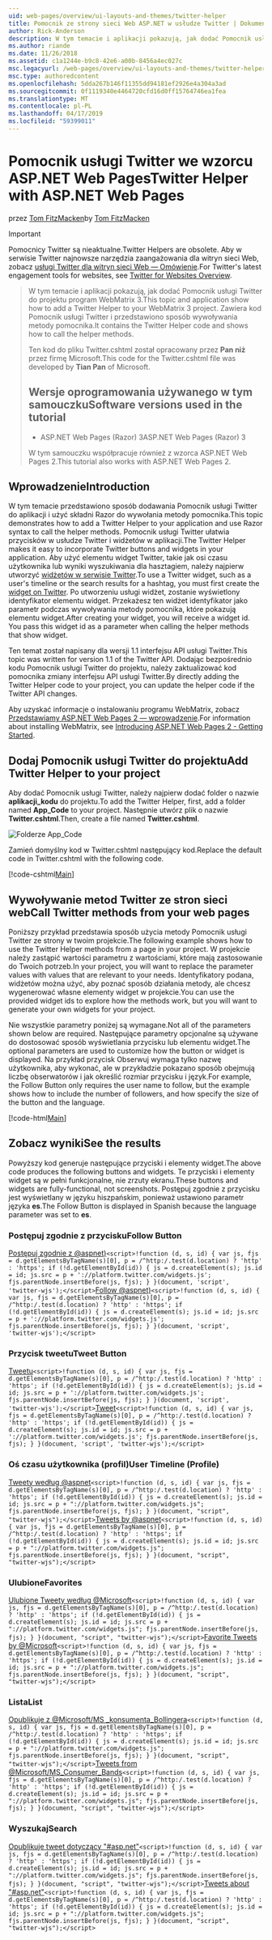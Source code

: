 ```yaml
---
uid: web-pages/overview/ui-layouts-and-themes/twitter-helper
title: Pomocnik ze strony sieci Web ASP.NET w usłudze Twitter | Dokumentacja firmy Microsoft
author: Rick-Anderson
description: W tym temacie i aplikacji pokazują, jak dodać Pomocnik usługi Twitter do projektu program WebMatrix 3. Zawiera kod Pomocnik usługi Twitter i przedstawiono sposób wywoływania pomocnika...
ms.author: riande
ms.date: 11/26/2018
ms.assetid: c1a1244e-b9c8-42e6-a00b-8456a4ec027c
msc.legacyurl: /web-pages/overview/ui-layouts-and-themes/twitter-helper
msc.type: authoredcontent
ms.openlocfilehash: 5dda267b146f11355dd94181ef2926e4a304a3ad
ms.sourcegitcommit: 0f1119340e4464720cfd16d0ff15764746ea1fea
ms.translationtype: MT
ms.contentlocale: pl-PL
ms.lasthandoff: 04/17/2019
ms.locfileid: "59399011"
---
```

# <a name="twitter-helper-with-aspnet-web-pages"></a><span data-ttu-id="2b3fe-104">Pomocnik usługi Twitter we wzorcu ASP.NET Web Pages</span><span class="sxs-lookup"><span data-stu-id="2b3fe-104">Twitter Helper with ASP.NET Web Pages</span></span>

<span data-ttu-id="2b3fe-105">przez [Tom FitzMacken](https://github.com/tfitzmac)</span><span class="sxs-lookup"><span data-stu-id="2b3fe-105">by [Tom FitzMacken](https://github.com/tfitzmac)</span></span>

> [!IMPORTANT]
> <span data-ttu-id="2b3fe-106">Pomocnicy Twitter są nieaktualne.</span><span class="sxs-lookup"><span data-stu-id="2b3fe-106">Twitter Helpers are obsolete.</span></span> <span data-ttu-id="2b3fe-107">Aby w serwisie Twitter najnowsze narzędzia zaangażowania dla witryn sieci Web, zobacz [usługi Twitter dla witryn sieci Web — Omówienie](https://developer.twitter.com/en/docs/twitter-for-websites/overview).</span><span class="sxs-lookup"><span data-stu-id="2b3fe-107">For Twitter's latest engagement tools for websites, see [Twitter for Websites Overview](https://developer.twitter.com/en/docs/twitter-for-websites/overview).</span></span>

> <span data-ttu-id="2b3fe-108">W tym temacie i aplikacji pokazują, jak dodać Pomocnik usługi Twitter do projektu program WebMatrix 3.</span><span class="sxs-lookup"><span data-stu-id="2b3fe-108">This topic and application show how to add a Twitter Helper to your WebMatrix 3 project.</span></span> <span data-ttu-id="2b3fe-109">Zawiera kod Pomocnik usługi Twitter i przedstawiono sposób wywoływania metody pomocnika.</span><span class="sxs-lookup"><span data-stu-id="2b3fe-109">It contains the Twitter Helper code and shows how to call the helper methods.</span></span>
> 
> <span data-ttu-id="2b3fe-110">Ten kod do pliku Twitter.cshtml został opracowany przez **Pan niż** przez firmę Microsoft.</span><span class="sxs-lookup"><span data-stu-id="2b3fe-110">This code for the Twitter.cshtml file was developed by **Tian Pan** of Microsoft.</span></span>
> 
> ## <a name="software-versions-used-in-the-tutorial"></a><span data-ttu-id="2b3fe-111">Wersje oprogramowania używanego w tym samouczku</span><span class="sxs-lookup"><span data-stu-id="2b3fe-111">Software versions used in the tutorial</span></span>
> 
> 
> - <span data-ttu-id="2b3fe-112">ASP.NET Web Pages (Razor) 3</span><span class="sxs-lookup"><span data-stu-id="2b3fe-112">ASP.NET Web Pages (Razor) 3</span></span>
>   
> 
> <span data-ttu-id="2b3fe-113">W tym samouczku współpracuje również z wzorca ASP.NET Web Pages 2.</span><span class="sxs-lookup"><span data-stu-id="2b3fe-113">This tutorial also works with ASP.NET Web Pages 2.</span></span>


## <a name="introduction"></a><span data-ttu-id="2b3fe-114">Wprowadzenie</span><span class="sxs-lookup"><span data-stu-id="2b3fe-114">Introduction</span></span>

<span data-ttu-id="2b3fe-115">W tym temacie przedstawiono sposób dodawania Pomocnik usługi Twitter do aplikacji i użyć składni Razor do wywołania metody pomocnika.</span><span class="sxs-lookup"><span data-stu-id="2b3fe-115">This topic demonstrates how to add a Twitter Helper to your application and use Razor syntax to call the helper methods.</span></span> <span data-ttu-id="2b3fe-116">Pomocnik usługi Twitter ułatwia przycisków w usłudze Twitter i widżetów w aplikacji.</span><span class="sxs-lookup"><span data-stu-id="2b3fe-116">The Twitter Helper makes it easy to incorporate Twitter buttons and widgets in your application.</span></span> <span data-ttu-id="2b3fe-117">Aby użyć elementu widget Twitter, takie jak osi czasu użytkownika lub wyniki wyszukiwania dla hasztagiem, należy najpierw utworzyć [widżetów w serwisie Twitter](https://twitter.com/settings/widgets).</span><span class="sxs-lookup"><span data-stu-id="2b3fe-117">To use a Twitter widget, such as a user's timeline or the search results for a hashtag, you must first create the [widget on Twitter](https://twitter.com/settings/widgets).</span></span> <span data-ttu-id="2b3fe-118">Po utworzeniu usługi widżet, zostanie wyświetlony identyfikator elementu widget. Przekażesz ten widżet identyfikator jako parametr podczas wywoływania metody pomocnika, które pokazują elementu widget.</span><span class="sxs-lookup"><span data-stu-id="2b3fe-118">After creating your widget, you will receive a widget id. You pass this widget id as a parameter when calling the helper methods that show widget.</span></span>

<span data-ttu-id="2b3fe-119">Ten temat został napisany dla wersji 1.1 interfejsu API usługi Twitter.</span><span class="sxs-lookup"><span data-stu-id="2b3fe-119">This topic was written for version 1.1 of the Twitter API.</span></span> <span data-ttu-id="2b3fe-120">Dodając bezpośrednio kodu Pomocnik usługi Twitter do projektu, należy zaktualizować kod pomocnika zmiany interfejsu API usługi Twitter.</span><span class="sxs-lookup"><span data-stu-id="2b3fe-120">By directly adding the Twitter Helper code to your project, you can update the helper code if the Twitter API changes.</span></span>

<span data-ttu-id="2b3fe-121">Aby uzyskać informacje o instalowaniu programu WebMatrix, zobacz [Przedstawiamy ASP.NET Web Pages 2 — wprowadzenie](../getting-started/introducing-aspnet-web-pages-2/getting-started.md).</span><span class="sxs-lookup"><span data-stu-id="2b3fe-121">For information about installing WebMatrix, see [Introducing ASP.NET Web Pages 2 - Getting Started](../getting-started/introducing-aspnet-web-pages-2/getting-started.md).</span></span>

## <a name="add-twitter-helper-to-your-project"></a><span data-ttu-id="2b3fe-122">Dodaj Pomocnik usługi Twitter do projektu</span><span class="sxs-lookup"><span data-stu-id="2b3fe-122">Add Twitter Helper to your project</span></span>

<span data-ttu-id="2b3fe-123">Aby dodać Pomocnik usługi Twitter, należy najpierw dodać folder o nazwie **aplikacji\_kodu** do projektu.</span><span class="sxs-lookup"><span data-stu-id="2b3fe-123">To add the Twitter Helper, first, add a folder named **App\_Code** to your project.</span></span> <span data-ttu-id="2b3fe-124">Następnie utwórz plik o nazwie **Twitter.cshtml**.</span><span class="sxs-lookup"><span data-stu-id="2b3fe-124">Then, create a file named **Twitter.cshtml**.</span></span>

![Folderze App_Code](twitter-helper/_static/image1.png)

<span data-ttu-id="2b3fe-126">Zamień domyślny kod w Twitter.cshtml następujący kod.</span><span class="sxs-lookup"><span data-stu-id="2b3fe-126">Replace the default code in Twitter.cshtml with the following code.</span></span>

[!code-cshtml[Main](twitter-helper/samples/sample1.cshtml)]

## <a name="call-twitter-methods-from-your-web-pages"></a><span data-ttu-id="2b3fe-127">Wywoływanie metod Twitter ze stron sieci web</span><span class="sxs-lookup"><span data-stu-id="2b3fe-127">Call Twitter methods from your web pages</span></span>

<span data-ttu-id="2b3fe-128">Poniższy przykład przedstawia sposób użycia metody Pomocnik usługi Twitter ze strony w twoim projekcie.</span><span class="sxs-lookup"><span data-stu-id="2b3fe-128">The following example shows how to use the Twitter Helper methods from a page in your project.</span></span> <span data-ttu-id="2b3fe-129">W projekcie należy zastąpić wartości parametru z wartościami, które mają zastosowanie do Twoich potrzeb.</span><span class="sxs-lookup"><span data-stu-id="2b3fe-129">In your project, you will want to replace the parameter values with values that are relevant to your needs.</span></span> <span data-ttu-id="2b3fe-130">Identyfikatory podana, widżetów można użyć, aby poznać sposób działania metody, ale chcesz wygenerować własne elementy widget w projekcie.</span><span class="sxs-lookup"><span data-stu-id="2b3fe-130">You can use the provided widget ids to explore how the methods work, but you will want to generate your own widgets for your project.</span></span>

<span data-ttu-id="2b3fe-131">Nie wszystkie parametry poniżej są wymagane.</span><span class="sxs-lookup"><span data-stu-id="2b3fe-131">Not all of the parameters shown below are required.</span></span> <span data-ttu-id="2b3fe-132">Następujące parametry opcjonalne są używane do dostosować sposób wyświetlania przycisku lub elementu widget.</span><span class="sxs-lookup"><span data-stu-id="2b3fe-132">The optional parameters are used to customize how the button or widget is displayed.</span></span> <span data-ttu-id="2b3fe-133">Na przykład przycisk Obserwuj wymaga tylko nazwę użytkownika, aby wykonać, ale w przykładzie pokazano sposób obejmują liczbę obserwatorów i jak określić rozmiar przycisku i język.</span><span class="sxs-lookup"><span data-stu-id="2b3fe-133">For example, the Follow Button only requires the user name to follow, but the example shows how to include the number of followers, and how specify the size of the button and the language.</span></span>

[!code-html[Main](twitter-helper/samples/sample2.html)]

## <a name="see-the-results"></a><span data-ttu-id="2b3fe-134">Zobacz wyniki</span><span class="sxs-lookup"><span data-stu-id="2b3fe-134">See the results</span></span>

<span data-ttu-id="2b3fe-135">Powyższy kod generuje następujące przyciski i elementy widget.</span><span class="sxs-lookup"><span data-stu-id="2b3fe-135">The above code produces the following buttons and widgets.</span></span> <span data-ttu-id="2b3fe-136">Te przyciski i elementy widget są w pełni funkcjonalne, nie zrzuty ekranu.</span><span class="sxs-lookup"><span data-stu-id="2b3fe-136">These buttons and widgets are fully-functional, not screenshots.</span></span> <span data-ttu-id="2b3fe-137">Postępuj zgodnie z przycisku jest wyświetlany w języku hiszpańskim, ponieważ ustawiono parametr języka **es**.</span><span class="sxs-lookup"><span data-stu-id="2b3fe-137">The Follow Button is displayed in Spanish because the language parameter was set to **es**.</span></span>

### <a name="follow-button"></a><span data-ttu-id="2b3fe-138">Postępuj zgodnie z przycisku</span><span class="sxs-lookup"><span data-stu-id="2b3fe-138">Follow Button</span></span>

<span data-ttu-id="2b3fe-139">[Postępuj zgodnie z @aspnet)](https://twitter.com/aspnet)`<script>!function (d, s, id) { var js, fjs = d.getElementsByTagName(s)[0], p = /^http:/.test(d.location) ? 'http' : 'https'; if (!d.getElementById(id)) { js = d.createElement(s); js.id = id; js.src = p + '://platform.twitter.com/widgets.js'; fjs.parentNode.insertBefore(js, fjs); } }(document, 'script', 'twitter-wjs');</script>`</span><span class="sxs-lookup"><span data-stu-id="2b3fe-139">[Follow @aspnet)](https://twitter.com/aspnet)`<script>!function (d, s, id) { var js, fjs = d.getElementsByTagName(s)[0], p = /^http:/.test(d.location) ? 'http' : 'https'; if (!d.getElementById(id)) { js = d.createElement(s); js.id = id; js.src = p + '://platform.twitter.com/widgets.js'; fjs.parentNode.insertBefore(js, fjs); } }(document, 'script', 'twitter-wjs');</script>`</span></span>

### <a name="tweet-button"></a><span data-ttu-id="2b3fe-140">Przycisk tweetu</span><span class="sxs-lookup"><span data-stu-id="2b3fe-140">Tweet Button</span></span>

<span data-ttu-id="2b3fe-141">[Tweetu](https://twitter.com/share)`<script>!function (d, s, id) { var js, fjs = d.getElementsByTagName(s)[0], p = /^http:/.test(d.location) ? 'http' : 'https'; if (!d.getElementById(id)) { js = d.createElement(s); js.id = id; js.src = p + '://platform.twitter.com/widgets.js'; fjs.parentNode.insertBefore(js, fjs); } }(document, 'script', 'twitter-wjs');</script>`</span><span class="sxs-lookup"><span data-stu-id="2b3fe-141">[Tweet](https://twitter.com/share)`<script>!function (d, s, id) { var js, fjs = d.getElementsByTagName(s)[0], p = /^http:/.test(d.location) ? 'http' : 'https'; if (!d.getElementById(id)) { js = d.createElement(s); js.id = id; js.src = p + '://platform.twitter.com/widgets.js'; fjs.parentNode.insertBefore(js, fjs); } }(document, 'script', 'twitter-wjs');</script>`</span></span>

### <a name="user-timeline-profile"></a><span data-ttu-id="2b3fe-142">Oś czasu użytkownika (profil)</span><span class="sxs-lookup"><span data-stu-id="2b3fe-142">User Timeline (Profile)</span></span>

<span data-ttu-id="2b3fe-143">[Tweety według @aspnet](https://twitter.com/aspnet)`<script>!function (d, s, id) { var js, fjs = d.getElementsByTagName(s)[0], p = /^http:/.test(d.location) ? 'http' : 'https'; if (!d.getElementById(id)) { js = d.createElement(s); js.id = id; js.src = p + "://platform.twitter.com/widgets.js"; fjs.parentNode.insertBefore(js, fjs); } }(document, "script", "twitter-wjs");</script>`</span><span class="sxs-lookup"><span data-stu-id="2b3fe-143">[Tweets by @aspnet](https://twitter.com/aspnet)`<script>!function (d, s, id) { var js, fjs = d.getElementsByTagName(s)[0], p = /^http:/.test(d.location) ? 'http' : 'https'; if (!d.getElementById(id)) { js = d.createElement(s); js.id = id; js.src = p + "://platform.twitter.com/widgets.js"; fjs.parentNode.insertBefore(js, fjs); } }(document, "script", "twitter-wjs");</script>`</span></span>

### <a name="favorites"></a><span data-ttu-id="2b3fe-144">Ulubione</span><span class="sxs-lookup"><span data-stu-id="2b3fe-144">Favorites</span></span>

<span data-ttu-id="2b3fe-145">[Ulubione Tweety według @Microsoft](https://twitter.com/Microsoft/favorites)`<script>!function (d, s, id) { var js, fjs = d.getElementsByTagName(s)[0], p = /^http:/.test(d.location) ? 'http' : 'https'; if (!d.getElementById(id)) { js = d.createElement(s); js.id = id; js.src = p + "://platform.twitter.com/widgets.js"; fjs.parentNode.insertBefore(js, fjs); } }(document, "script", "twitter-wjs");</script>`</span><span class="sxs-lookup"><span data-stu-id="2b3fe-145">[Favorite Tweets by @Microsoft](https://twitter.com/Microsoft/favorites)`<script>!function (d, s, id) { var js, fjs = d.getElementsByTagName(s)[0], p = /^http:/.test(d.location) ? 'http' : 'https'; if (!d.getElementById(id)) { js = d.createElement(s); js.id = id; js.src = p + "://platform.twitter.com/widgets.js"; fjs.parentNode.insertBefore(js, fjs); } }(document, "script", "twitter-wjs");</script>`</span></span>

### <a name="list"></a><span data-ttu-id="2b3fe-146">Lista</span><span class="sxs-lookup"><span data-stu-id="2b3fe-146">List</span></span>

<span data-ttu-id="2b3fe-147">[Opublikuje z @Microsoft/MS \_konsumenta\_Bollingera](https://twitter.com/microsoft/ms-consumer-brands/)`<script>!function (d, s, id) { var js, fjs = d.getElementsByTagName(s)[0], p = /^http:/.test(d.location) ? 'http' : 'https'; if (!d.getElementById(id)) { js = d.createElement(s); js.id = id; js.src = p + "://platform.twitter.com/widgets.js"; fjs.parentNode.insertBefore(js, fjs); } }(document, "script", "twitter-wjs");</script>`</span><span class="sxs-lookup"><span data-stu-id="2b3fe-147">[Tweets from @Microsoft/MS\_Consumer\_Bands](https://twitter.com/microsoft/ms-consumer-brands/)`<script>!function (d, s, id) { var js, fjs = d.getElementsByTagName(s)[0], p = /^http:/.test(d.location) ? 'http' : 'https'; if (!d.getElementById(id)) { js = d.createElement(s); js.id = id; js.src = p + "://platform.twitter.com/widgets.js"; fjs.parentNode.insertBefore(js, fjs); } }(document, "script", "twitter-wjs");</script>`</span></span>

### <a name="search"></a><span data-ttu-id="2b3fe-148">Wyszukaj</span><span class="sxs-lookup"><span data-stu-id="2b3fe-148">Search</span></span>

<span data-ttu-id="2b3fe-149">[Opublikuje tweet dotyczący &quot;#asp.net&quot;](https://twitter.com/search?q=%23asp.net)`<script>!function (d, s, id) { var js, fjs = d.getElementsByTagName(s)[0], p = /^http:/.test(d.location) ? 'http' : 'https'; if (!d.getElementById(id)) { js = d.createElement(s); js.id = id; js.src = p + "://platform.twitter.com/widgets.js"; fjs.parentNode.insertBefore(js, fjs); } }(document, "script", "twitter-wjs");</script>`</span><span class="sxs-lookup"><span data-stu-id="2b3fe-149">[Tweets about &quot;#asp.net&quot;](https://twitter.com/search?q=%23asp.net)`<script>!function (d, s, id) { var js, fjs = d.getElementsByTagName(s)[0], p = /^http:/.test(d.location) ? 'http' : 'https'; if (!d.getElementById(id)) { js = d.createElement(s); js.id = id; js.src = p + "://platform.twitter.com/widgets.js"; fjs.parentNode.insertBefore(js, fjs); } }(document, "script", "twitter-wjs");</script>`</span></span>
